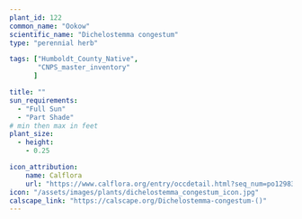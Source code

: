 ```yaml
---
plant_id: 122
common_name: "Ookow"
scientific_name: "Dichelostemma congestum"
type: "perennial herb"

tags: ["Humboldt_County_Native",
       "CNPS_master_inventory"
      ]

title: ""
sun_requirements:
  - "Full Sun"
  - "Part Shade"
# min then max in feet
plant_size:
  - height: 
    - 0.25

icon_attribution: 
    name: Calflora
    url: "https://www.calflora.org/entry/occdetail.html?seq_num=po129832" 
icon: "/assets/images/plants/dichelostemma_congestum_icon.jpg" 
calscape_link: "https://calscape.org/Dichelostemma-congestum-()"
---
```


